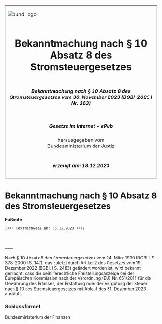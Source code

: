 <span id="DECKBLATT.html"></span>

<table border="0" frame="border" width="100%">

<tr valign="top">

<td align="left">

![bund\_logo](BfJ_2021_Web_de_de.gif)

</td>

<td align="right">

 

</td>

</tr>

<tr align="center" valign="middle">

<td colspan="2">

# Bekanntmachung nach § 10 Absatz 8 des Stromsteuergesetzes

</td>

</tr>

<tr align="center" valign="middle">

<td colspan="2">

##### Bekanntmachung nach § 10 Absatz 8 des Stromsteuergesetzes vom 30. November 2023 (BGBl. 2023 I Nr. 363)

</td>

</tr>

<tr align="center" valign="middle">

<td colspan="2">

  
  

##### Gesetze im Internet - ePub  
  
herausgegeben vom  
Bundesministerium der Justiz

</td>

</tr>

<tr align="center" valign="bottom">

<td colspan="2">

  
  

##### erzeugt am: 18.12.2023

</td>

</tr>

</table>

<span id="BJNR16B0A0023.html"></span>

# Bekanntmachung nach § 10 Absatz 8 des Stromsteuergesetzes

<div>

  
**Fußnote**

<div class="jnhtml">

<div>

<div class="jurAbsatz">

  

``` 
(+++ Textnachweis ab: 15.12.2023 +++)

 
```

</div>

</div>

</div>

</div>

<span id="BJNR16B0A0023BJNE000100000.html"></span>

###   
\----

<div>

<div class="jnhtml">

<div>

<div class="jurAbsatz">

Nach § 10 Absatz 8 des Stromsteuergesetzes vom 24. März 1999 (BGBl. I S.
378; 2000 I S. 147), das zuletzt durch Artikel 2 des Gesetzes vom 19.
Dezember 2022 (BGBl. I S. 2483) geändert worden ist, wird bekannt
gemacht, dass die beihilferechtliche Freistellungsanzeige bei der
Europäischen Kommission nach der Verordnung (EU) Nr. 651/2014 für die
Gewährung des Erlasses, der Erstattung oder der Vergütung der Steuer
nach § 10 des Stromsteuergesetzes mit Ablauf des 31. Dezember 2023
ausläuft.

</div>

</div>

</div>

</div>

<span id="BJNR16B0A0023BJNE000200000.html"></span>

### Schlussformel  

<div>

<div class="jnhtml">

<div>

<div class="jurAbsatz">

<span class="SP">Bundesministerium der Finanzen</span>

</div>

</div>

</div>

</div>
